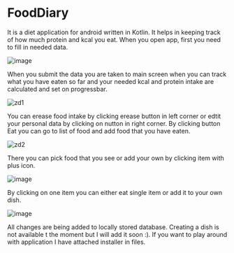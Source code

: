 # FoodDiary
It is a diet application for android written in Kotlin. It helps in keeping track of how much protein and kcal you eat. 
When you open app, first you need to fill in needed data. 


![image](https://user-images.githubusercontent.com/88843916/136822432-a423ca38-8df1-46af-9238-0908bd8c6cbd.png)

When you submit the data you are taken to main screen when you can track what you have eaten so far and your needed kcal and protein intake are calculated and set on progressbar.

![zd1](https://user-images.githubusercontent.com/88843916/133831546-3c3137e4-a645-4f9b-bcfb-29a75b3c83ee.JPG)

You can erease food intake by clicking erease button in left corner or edtit your personal data by clicking on nutton in right corner.
By clicking button Eat you can go to list of food and add food that you have eaten.

![zd2](https://user-images.githubusercontent.com/88843916/133831563-95c170df-8458-4aae-baf9-16cec8ea649b.JPG)

There you can pick food that you see or add your own by clicking item with plus icon.

![image](https://user-images.githubusercontent.com/88843916/136823619-60e132d0-ac70-460f-9194-89a50e664bbb.png)

By clicking on one item you can either eat single item or add it to your own dish.

![image](https://user-images.githubusercontent.com/88843916/136823862-332ec478-2b10-4941-b7d7-812ecc05a2c9.png)

All changes are being added to locally stored database. Creating a dish is not available  t the moment but I will add it soon :). If you want to play around with application I have attached installer in files.
